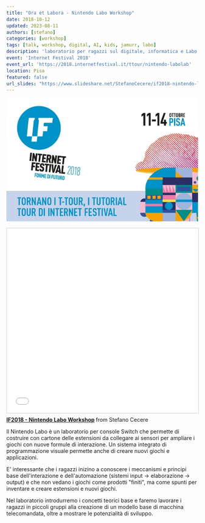 ```yaml
---
title: "Ora et Labora - Nintendo Labo Workshop"
date: 2018-10-12
updated: 2023-08-11
authors: [stefano]
categories: [workshop]
tags: [talk, workshop, digital, AI, kids, jamurr, labo]
description: 'laboratorio per ragazzi sul digitale, informatica e Labo'
event: 'Internet Festival 2018'
event_url: 'https://2018.internetfestival.it/ttour/nintendo-labolab'
location: Pisa
featured: false
url_slides: "https://www.slideshare.net/StefanoCecere/if2018-nintendo-labo-workshop"
---
```

![](../../../assets/img/event/2018-ttour-web-featured.jpg)


<iframe src="//www.slideshare.net/slideshow/embed_code/key/I5fBtHurPSeCBh" width="595" height="485" frameborder="0" marginwidth="0" marginheight="0" scrolling="no" style="border:1px solid #CCC; border-width:1px; margin-bottom:5px; max-width: 100%;" allowfullscreen> </iframe>

<div style="margin-bottom:5px"> <strong> <a href="//www.slideshare.net/StefanoCecere/if2018-nintendo-labo-workshop" title="IF2018 - Nintendo Labo Workshop" target="_blank">IF2018 - Nintendo Labo Workshop</a> </strong> from Stefano Cecere</div>

Il Nintendo Labo è un laboratorio per console Switch che permette di costruire con cartone delle estensioni da collegare ai sensori per ampliare i giochi con nuove formule di interazione. Un sistema integrato di programmazione visuale permette anche di creare nuovi giochi e applicazioni.

E' interessante che i ragazzi inizino a conoscere i meccanismi e principi base  dell'interazione e dell'automazione (sistemi input -> elaborazione -> output) e che non vedano i giochi come prodotti "finiti", ma come spunti per inventare e creare estensioni e nuovi giochi.

Nel laboratorio introdurremo i concetti teorici base e faremo lavorare i ragazzi in piccoli gruppi alla creazione di un modello base di macchina telecomandata, oltre a mostrare le potenzialità di sviluppo.

